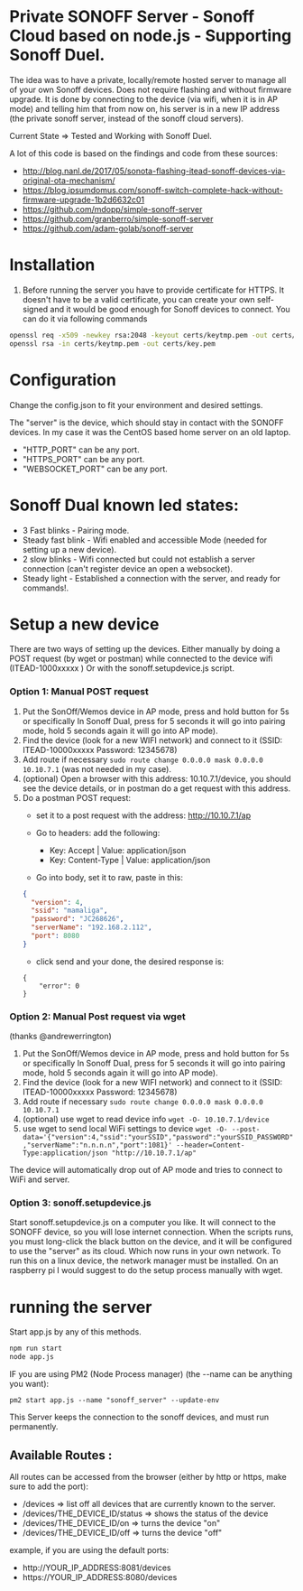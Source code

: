 # Private SONOFF Server - Sonoff Cloud based on node.js - Supporting Sonoff Duel.

The idea was to have a private, locally/remote hosted server to manage all of your own Sonoff devices.
Does not require flashing and without firmware upgrade.
It is done by connecting to the device (via wifi, when it is in AP mode) 
and telling him that from now on, his server is in a new IP address (the private sonoff server, instead of the sonoff cloud servers).
  
  
Current State => Tested and Working with Sonoff Duel.

A lot of this code is based on the findings and code from these sources:
* http://blog.nanl.de/2017/05/sonota-flashing-itead-sonoff-devices-via-original-ota-mechanism/
* https://blog.ipsumdomus.com/sonoff-switch-complete-hack-without-firmware-upgrade-1b2d6632c01
* https://github.com/mdopp/simple-sonoff-server
* https://github.com/granberro/simple-sonoff-server
* https://github.com/adam-golab/sonoff-server

# Installation

1. Before running the server you have to provide certificate for HTTPS. It doesn't have to be a valid certificate, you can create your own self-signed and it would be good enough for Sonoff devices to connect. You can do it via following commands
```bash
openssl req -x509 -newkey rsa:2048 -keyout certs/keytmp.pem -out certs/cert.pem -days 365
openssl rsa -in certs/keytmp.pem -out certs/key.pem
```

# Configuration

Change the config.json to fit your environment and desired settings.

The "server" is the device, which should stay in contact with the SONOFF devices. In my case it was the CentOS based home server on an old laptop.

* "HTTP_PORT" can be any port.
* "HTTPS_PORT" can be any port.
* "WEBSOCKET_PORT" can be any port.

# Sonoff Dual known led states:
* 3 Fast blinks - Pairing mode.
* Steady fast blink - Wifi enabled and accessible Mode (needed for setting up a new device).
* 2 slow blinks - Wifi connected but could not establish a server connection (can't register device an open a websocket).
* Steady light - Established a connection with the server, and ready for commands!.


# Setup a new device
There are two ways of setting up the devices. 
Either manually by doing a POST request (by wget or postman) while connected to the device wifi (ITEAD-1000xxxxx )
Or with the sonoff.setupdevice.js script.


### Option 1: Manual POST request
1. Put the SonOff/Wemos device in AP mode, press and hold button for 5s or specifically In Sonoff Dual, press for 5 seconds it will go into pairing mode, hold 5 seconds again it will go into AP mode).
1. Find the device (look for a new WIFI network) and connect to it (SSID: ITEAD-10000xxxxx Password: 12345678)
1. Add route if necessary `sudo route change 0.0.0.0 mask 0.0.0.0 10.10.7.1` (was not needed in my case).
1. (optional) Open a browser with this address: 10.10.7.1/device, you should see the device details, or in postman do a get request with this address.
1. Do a postman POST request:
    * set it to a post request with the address: http://10.10.7.1/ap 
    * Go to headers: add the following:
        * Key: Accept | Value: application/json
        * Key: Content-Type | Value: application/json
        
    * Go into body, set it to raw, paste in this:
    ```json
    {
      "version": 4,
      "ssid": "mamaliga",
      "password": "JC268626",
      "serverName": "192.168.2.112",
      "port": 8080
    }
    ```
    * click send and your done, the desired response is: 
    ```
    {
        "error": 0
    }
    ```

### Option 2: Manual Post request via wget
(thanks @andrewerrington)
1. Put the SonOff/Wemos device in AP mode, press and hold button for 5s or specifically In Sonoff Dual, press for 5 seconds it will go into pairing mode, hold 5 seconds again it will go into AP mode).
1. Find the device (look for a new WIFI network) and connect to it (SSID: ITEAD-10000xxxxx Password: 12345678)
1. Add route if necessary `sudo route change 0.0.0.0 mask 0.0.0.0 10.10.7.1`
1. (optional) use wget to read device info `wget -O- 10.10.7.1/device`
1. use wget to send local WiFi settings to device `wget -O- --post-data='{"version":4,"ssid":"yourSSID","password":"yourSSID_PASSWORD","serverName":"n.n.n.n","port":1081}' --header=Content-Type:application/json "http://10.10.7.1/ap"`

The device will automatically drop out of AP mode and tries to connect to WiFi and server.

### Option 3: sonoff.setupdevice.js
Start sonoff.setupdevice.js on a computer you like. It will connect to the SONOFF device, so you will lose internet connection. When the scripts runs, you must long-click the black button on the device, and it will be configured to use the "server" as its cloud. Which now runs in your own network.
To run this on a linux device, the network manager must be installed. On an raspberry pi I would suggest to do the setup process manually with wget.



# running the server
Start app.js by any of this methods.
```bash
npm run start 
node app.js
```
IF you are using PM2 (Node Process manager) (the --name can be anything you want):
```
pm2 start app.js --name "sonoff_server" --update-env
```
This Server keeps the connection to the sonoff devices, and must run permanently.

## Available Routes :
All routes can be accessed from the browser (either by http or https, make sure to add the port):

* /devices => list off all devices that are currently known to the server.
* /devices/THE_DEVICE_ID/status => shows the status of the device 
* /devices/THE_DEVICE_ID/on => turns the device "on" 
* /devices/THE_DEVICE_ID/off => turns the device "off" 

example, if you are using the default ports: 
* http://YOUR_IP_ADDRESS:8081/devices
* https://YOUR_IP_ADDRESS:8080/devices


